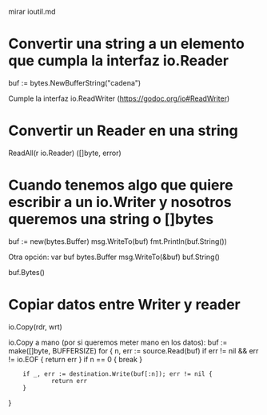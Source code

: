 mirar ioutil.md


# Convertir una string a un elemento que cumpla la interfaz io.Reader
buf := bytes.NewBufferString("cadena")

Cumple la interfaz io.ReadWriter (https://godoc.org/io#ReadWriter)


# Convertir un Reader en una string
ReadAll(r io.Reader) ([]byte, error)


# Cuando tenemos algo que quiere escribir a un io.Writer y nosotros queremos una string o []bytes
buf := new(bytes.Buffer)
msg.WriteTo(buf)
fmt.Println(buf.String())


Otra opción:
var buf bytes.Buffer
msg.WriteTo(&buf)
buf.String()

buf.Bytes()



# Copiar datos entre Writer y reader
io.Copy(rdr, wrt)


io.Copy a mano (por si queremos meter mano en los datos):
buf := make([]byte, BUFFERSIZE)
for {
        n, err := source.Read(buf)
        if err != nil && err != io.EOF {
                return err
        }
        if n == 0 {
                break
        }

        if _, err := destination.Write(buf[:n]); err != nil {
                return err
        }
}

